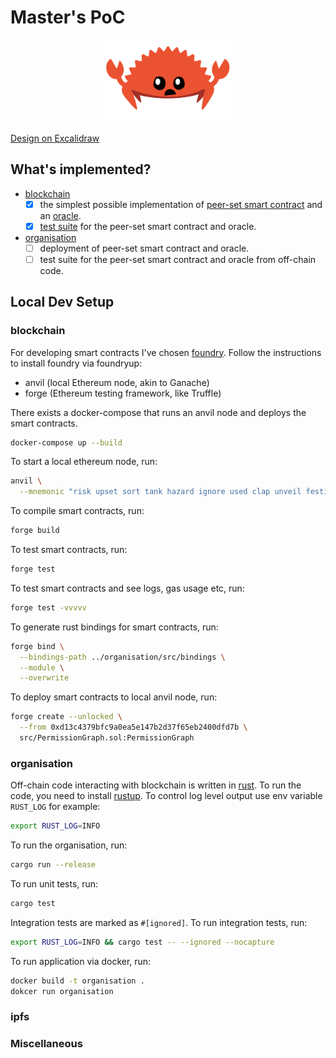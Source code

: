 # Master's PoC

<p align="center">
    <img width="200" src="./imgs/ferris.png" alt="Ferris">
</p>

[Design on Excalidraw](https://excalidraw.com/#token=9wvvufCJTAaAYfN1Qjf9I)

## What's implemented?
- [blockchain](./blockchain)
  - [x] the simplest possible implementation of [peer-set smart contract](./blockchain/src/peer-set)
    and an [oracle](./blockchain/src/oracle).
  - [x] [test suite](./blockchain/test/PeerSet.t.sol) for the peer-set smart contract and oracle.
- [organisation](./organisation)
  - [ ] deployment of peer-set smart contract and oracle.
  - [ ] test suite for the peer-set smart contract and oracle from off-chain code.

## Local Dev Setup

### blockchain
For developing smart contracts I've chosen [foundry](https://github.com/foundry-rs/foundry). 
Follow the instructions to install foundry via foundryup:
- anvil (local Ethereum node, akin to Ganache)
- forge (Ethereum testing framework, like Truffle)

There exists a docker-compose that runs an anvil node 
and deploys the smart contracts.
```bash
docker-compose up --build
```

To start a local ethereum node, run:
```bash
anvil \
  --mnemonic "risk upset sort tank hazard ignore used clap unveil festival barrel wrap"
```

To compile smart contracts, run:
```bash
forge build
```

To test smart contracts, run:
```bash
forge test 
```

To test smart contracts and see logs, gas usage etc, run:
```bash
forge test -vvvvv
```

To generate rust bindings for smart contracts, run:
```bash
forge bind \
  --bindings-path ../organisation/src/bindings \
  --module \
  --overwrite
```

To deploy smart contracts to local anvil node, run:
```bash
forge create --unlocked \
  --from 0xd13c4379bfc9a0ea5e147b2d37f65eb2400dfd7b \
  src/PermissionGraph.sol:PermissionGraph
```

### organisation
Off-chain code interacting with blockchain is written in [rust](https://www.rust-lang.org/).
To run the code, you need to install [rustup](https://rustup.rs/).
To control log level output use env variable `RUST_LOG` for example:
```bash
export RUST_LOG=INFO
```

To run the organisation, run:
```bash
cargo run --release
```

To run unit tests, run:
```bash
cargo test
```

Integration tests are marked as `#[ignored]`. To run integration tests, run:
```bash
export RUST_LOG=INFO && cargo test -- --ignored --nocapture
```

To run application via docker, run:
```bash
docker build -t organisation .
dokcer run organisation
```

### ipfs

### Miscellaneous

